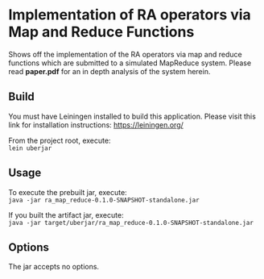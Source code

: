 # Implementation of RA operators via Map and Reduce Functions

Shows off the implementation of the RA operators via map and reduce functions which are
submitted to a simulated MapReduce system. Please read **paper.pdf** for an in depth analysis
of the system herein.

## Build
You must have Leiningen installed to build this application. Please visit this link for installation
instructions: https://leiningen.org/

From the project root, execute:<br/>
     `lein uberjar`

## Usage

To execute the prebuilt jar, execute:<br/>
   `java -jar ra_map_reduce-0.1.0-SNAPSHOT-standalone.jar`

If you built the artifact jar, execute:<br/>
    `java -jar target/uberjar/ra_map_reduce-0.1.0-SNAPSHOT-standalone.jar`

## Options

The jar accepts no options.
